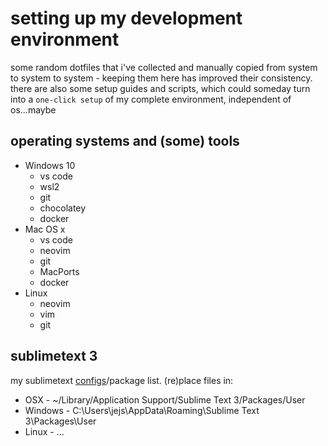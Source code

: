 # setting up my development environment

some random dotfiles that i've collected and manually copied from system to system to system - keeping them here has improved their consistency. there are also some setup guides and scripts, which could someday turn into a `one-click setup` of my complete environment, independent of os...maybe

## operating systems and (some) tools

- Windows 10
  - vs code
  - wsl2
  - git
  - chocolatey
  - docker
- Mac OS x
  - vs code
  - neovim
  - git
  - MacPorts
  - docker
- Linux
  - neovim
  - vim
  - git

## sublimetext 3

my sublimetext [configs](st3/)/package list. (re)place files in:

- OSX - ~/Library/Application Support/Sublime Text 3/Packages/User
- Windows - C:\Users\jejs\AppData\Roaming\Sublime Text 3\Packages\User
- Linux - ...
